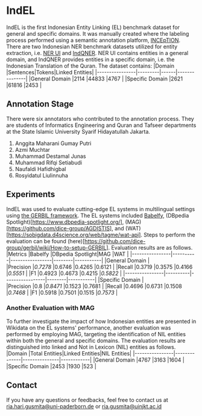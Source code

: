 # IndEL
IndEL is the first Indonesian Entity Linking (EL) benchmark dataset for general and specific domains.
It was manually created where the labeling process performed using a semantic annotation platform, [INCEpTION](https://inception-project.github.io/). 
There are two Indonesian NER benchmark datasets utilized for entity extraction, i.e. [NER UI](https://github.com/indolem/indolem/tree/main/ner/data/nerui) and [IndQNER](https://github.com/dice-group/IndQNER/tree/main/datasets). NER UI contains entities in a general domain, and IndQNER provides entities in a specific domain, i.e. the Indonesian Translation of the Quran.
The dataset contains:
|Domain          |Sentences|Tokens|Linked Entities|
|----------------|---------|------|---------------|
|General Domain  |2114     |44833 |4767		  |
|Specific Domain |2621     |61816 |2453           |



## Annotation Stage
There were six annotators who contributed to the annotation process. They are students of Informatics Engineering and Quran and Tafseer departments at the State Islamic University Syarif Hidayatullah Jakarta. 
1. Anggita Maharani Gumay Putri
2. Azmi Muchtar
3. Muhammad Destamal Junas
4. Muhammad Rifqi Setiabudi
5. Naufaldi Hafidhigbal
6. Rosyidatul Liulinnuha 


## Experiments
IndEL was used to evaluate cutting-edge EL systems in multilingual settings using [the GERBIL framework](https://github.com/dice-group/gerbil).
The EL systems included [Babelfy](http://babelfy.org/), (DBpedia Spotlight)[https://www.dbpedia-spotlight.org/], (MAG)[https://github.com/dice-group/AGDISTIS], and (WAT)[https://sobigdata.d4science.org/web/tagme/wat-api].
Steps to perform the evaluation can be found (here)[https://github.com/dice-group/gerbil/wiki/How-to-setup-GERBIL].
Evaluation results are as follows.
|Metrics         |Babelfy   |DBpedia Spotlight|MAG     |WAT        |
|----------------|----------|-----------------|--------|-----------|
|General Domain  						   |	
|Precision       |*0.7278*  |0.6746           |0.4265  |0.6121     |
|Recall          |0.3719    |0.3575           |0.4166  |*0.5551*   |
|F1              |0.4923    |0.4673           |0.4215  |*0.5822*   |
|----------------|----------|-----------------|--------|-----------|
|Specific Domain  						   |	
|Precision       |0.8 	    |*0.8471*         |0.1523  |0.7681     |
|Recall          |0.4696    |0.6731           |0.1508  |*0.7468*   |
|F1              |0.5918    |0.7501           |0.1515  |*0.7573*   |

### Another Evaluation with MAG
To further investigate the impact of how Indonesian entities are presented in Wikidata on the EL systems' performance, another evaluation was performed by employing MAG, targeting the identification of NIL entities within both the general and specific domains. 
The evaluation results are distinguished into linked and Not in Lexicon (NIL) entities as follows.
|Domain          |Total Entities|Linked Entities|NIL Entities|
|----------------|--------------|---------------|------------|
|General Domain  |4767          |3163		|1604        |
|Specific Domain |2453          |1930 		|523         |


## Contact
If you have any questions or feedbacks, feel free to contact us at ria.hari.gusmita@uni-paderborn.de or ria.gusmita@uinjkt.ac.id
